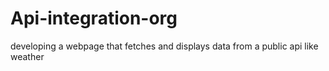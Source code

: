 # Api-integration-org
developing a webpage that fetches and displays data from a public api like weather
